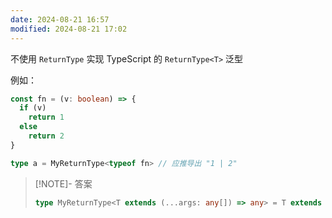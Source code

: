 ```yaml
---
date: 2024-08-21 16:57
modified: 2024-08-21 17:02
---
```


不使用 `ReturnType` 实现 TypeScript 的 `ReturnType<T>` 泛型

例如：

```ts
const fn = (v: boolean) => {
  if (v)
    return 1
  else
    return 2
}

type a = MyReturnType<typeof fn> // 应推导出 "1 | 2"
```

> [!NOTE]- 答案
> 
> ```ts
> type MyReturnType<T extends (...args: any[]) => any> = T extends (...args: any[]) => infer R ? R : never
> ```
